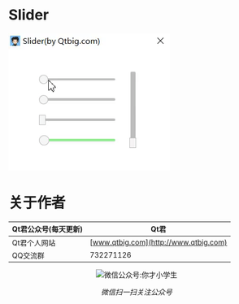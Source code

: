 # Slider
![Slider](https://github.com/QtComponent/Slider/blob/master/Test/Slider.gif?raw=true)

# 关于作者
|Qt君公众号(每天更新)|Qt君|
|---|---|
|Qt君个人网站|[www.qtbig.com](http://www.qtbig.com)|
|QQ交流群|732271126|

<p align="center">
  <img src="http://www.qtbig.com/about/index/my_qrcode.jpg" alt="微信公众号:你才小学生">
  <p align="center"><em>微信扫一扫关注公众号</em></p>
</p>
